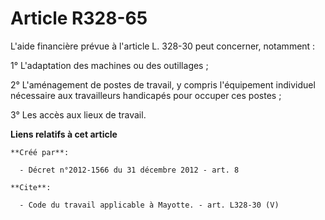 # Article R328-65

L'aide financière prévue à l'article L. 328-30 peut concerner, notamment : 

1° L'adaptation des machines ou des outillages ; 

2° L'aménagement de postes de travail, y compris l'équipement individuel nécessaire aux travailleurs handicapés pour occuper
ces postes ; 

3° Les accès aux lieux de travail.

**Liens relatifs à cet article**

	**Créé par**:

	  - Décret n°2012-1566 du 31 décembre 2012 - art. 8

	**Cite**:

	  - Code du travail applicable à Mayotte. - art. L328-30 (V)
